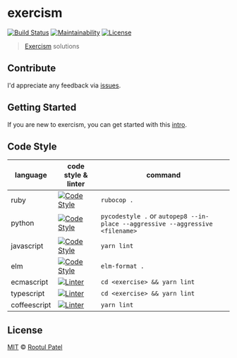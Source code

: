 # exercism

[![Build Status](https://img.shields.io/travis/rootulp/exercism.svg)](https://travis-ci.org/rootulp/exercism)
[![Maintainability](https://api.codeclimate.com/v1/badges/0587c23c2c8a70f35d37/maintainability)](https://codeclimate.com/github/rootulp/exercism/maintainability)
[![License](https://img.shields.io/:license-mit-blue.svg)](https://rootulp.mit-license.org)

> [Exercism](http://exercism.io/rootulp) solutions

## Contribute

I'd appreciate any feedback via [issues](https://github.com/rootulp/exercism/issues/new).

## Getting Started

If you are new to exercism, you can get started with this [intro](http://exercism.io/how-it-works/newbie).

## Code Style

| language     | code style & linter                                                                                                | command                            |
|--------------|--------------------------------------------------------------------------------------------------------------------|------------------------------------|
| ruby         | [![Code Style](https://img.shields.io/badge/code_style-rubocop-red.svg)](https://github.com/bbatsov/rubocop)       | `rubocop .`                        |
| python       | [![Code Style](https://img.shields.io/badge/code_style-pep8-blue.svg)](https://www.python.org/dev/peps/pep-0008/)  | `pycodestyle .` or `autopep8 --in-place --aggressive --aggressive <filename>`    
| javascript   | [![Code Style](https://img.shields.io/badge/code_style-prettier-ff69b4.svg)](https://github.com/prettier/prettier) | `yarn lint`     |
| elm          | [![Code Style](https://img.shields.io/badge/code_style-elm_format-60B5CC.svg)](https://github.com/avh4/elm-format) | `elm-format .`       |
| ecmascript   | [![Linter](https://img.shields.io/badge/code_style-airbnb-yellow.svg)](https://github.com/airbnb/javascript)          | `cd <exercise> && yarn lint`       |
| typescript   | [![Linter](https://img.shields.io/badge/linter-tslint-lightgrey.svg)](https://github.com/palantir/tslint)          | `cd <exercise> && yarn lint`       |
| coffeescript | [![Linter](https://img.shields.io/badge/linter-coffeelint-lightgrey.svg)](https://github.com/clutchski/coffeelint) | `yarn lint` |

## License

[MIT](https://rootulp.mit-license.org/) © [Rootul Patel](https://rootulp.com)

